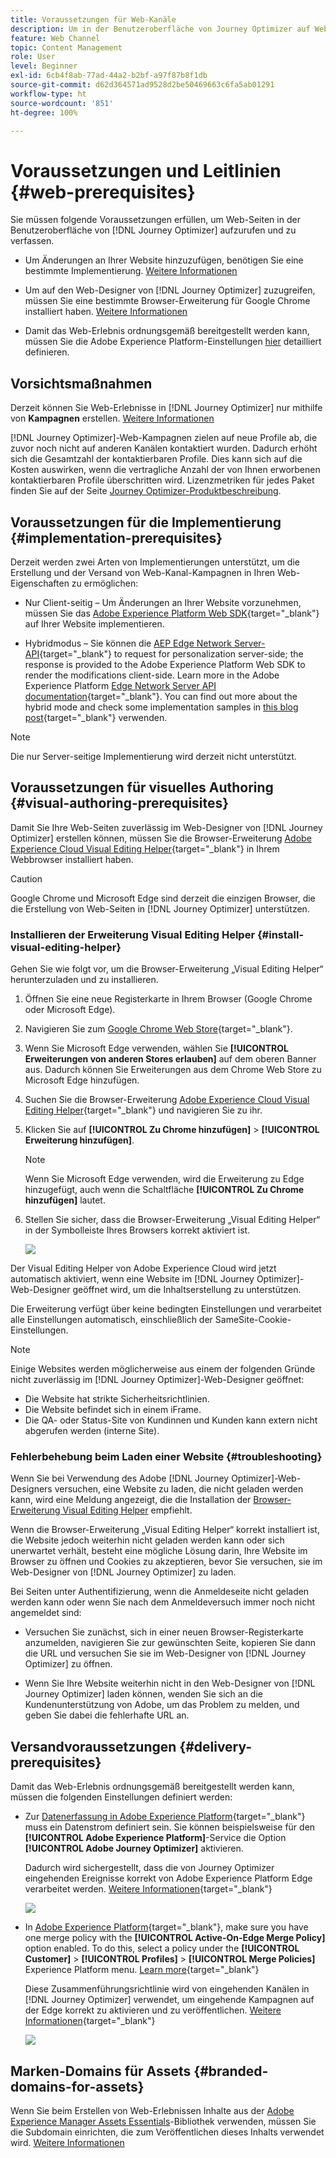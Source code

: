 ```yaml
---
title: Voraussetzungen für Web-Kanäle
description: Um in der Benutzeroberfläche von Journey Optimizer auf Web-Seiten zuzugreifen oder sie dort zu verfassen, folgen Sie den Voraussetzungen in diesem Abschnitt
feature: Web Channel
topic: Content Management
role: User
level: Beginner
exl-id: 6cb4f8ab-77ad-44a2-b2bf-a97f87b8f1db
source-git-commit: d62d364571ad9528d2be50469663c6fa5ab01291
workflow-type: ht
source-wordcount: '851'
ht-degree: 100%

---
```


# Voraussetzungen und Leitlinien {#web-prerequisites}

Sie müssen folgende Voraussetzungen erfüllen, um Web-Seiten in der Benutzeroberfläche von [!DNL Journey Optimizer] aufzurufen und zu verfassen.

* Um Änderungen an Ihrer Website hinzuzufügen, benötigen Sie eine bestimmte Implementierung. [Weitere Informationen](#implementation-prerequisites)

* Um auf den Web-Designer von [!DNL Journey Optimizer] zuzugreifen, müssen Sie eine bestimmte Browser-Erweiterung für Google Chrome installiert haben. [Weitere Informationen](#visual-authoring-prerequesites)

* Damit das Web-Erlebnis ordnungsgemäß bereitgestellt werden kann, müssen Sie die Adobe Experience Platform-Einstellungen [hier](#delivery-prerequisites) detailliert definieren.

## Vorsichtsmaßnahmen

Derzeit können Sie Web-Erlebnisse in [!DNL Journey Optimizer] nur mithilfe von **Kampagnen** erstellen. [Weitere Informationen](../campaigns/create-campaign.md#configure)


[!DNL Journey Optimizer]-Web-Kampagnen zielen auf neue Profile ab, die zuvor noch nicht auf anderen Kanälen kontaktiert wurden. Dadurch erhöht sich die Gesamtzahl der kontaktierbaren Profile. Dies kann sich auf die Kosten auswirken, wenn die vertragliche Anzahl der von Ihnen erworbenen kontaktierbaren Profile überschritten wird. Lizenzmetriken für jedes Paket finden Sie auf der Seite [Journey Optimizer-Produktbeschreibung](https://helpx.adobe.com/de/legal/product-descriptions/adobe-journey-optimizer.html).

## Voraussetzungen für die Implementierung {#implementation-prerequisites}

Derzeit werden zwei Arten von Implementierungen unterstützt, um die Erstellung und der Versand von Web-Kanal-Kampagnen in Ihren Web-Eigenschaften zu ermöglichen:

* Nur Client-seitig – Um Änderungen an Ihrer Website vorzunehmen, müssen Sie das [Adobe Experience Platform Web SDK](https://experienceleague.adobe.com/docs/platform-learn/implement-web-sdk/overview.html?lang=de){target="_blank"} auf Ihrer Website implementieren.

* Hybridmodus – Sie können die [AEP Edge Network Server-API](https://experienceleague.adobe.com/docs/experience-platform/edge-network-server-api/data-collection/interactive-data-collection.html?lang=de){target="_blank"} to request for personalization server-side; the response is provided to the Adobe Experience Platform Web SDK to render the modifications client-side. Learn more in the Adobe Experience Platform [Edge Network Server API documentation](https://experienceleague.adobe.com/docs/experience-platform/edge-network-server-api/overview.html?lang=de){target="_blank"}. You can find out more about the hybrid mode and check some implementation samples in [this blog post](https://blog.developer.adobe.com/de/hybrid-personalization-in-the-adobe-experience-platform-web-sdk-6a1bb674bf41){target="_blank"} verwenden.

>[!NOTE]
>
>Die nur Server-seitige Implementierung wird derzeit nicht unterstützt.

<!--If the Adobe Experience Platform Web SDK is not yet implemented on the website, a message displays in the web designer suggesting that you install the Visual Editing Helper browser extension and implement the [Web SDK](https://experienceleague.adobe.com/docs/platform-learn/implement-web-sdk/overview.html){target="_blank"}.-->

## Voraussetzungen für visuelles Authoring {#visual-authoring-prerequisites}

<!--In order to rapidly author and preview your web experiences, the Adobe Experience Cloud Visual Editing Helper browser extension for Google Chrome lets you load websites reliably within the Adobe [!DNL Journey Optimizer] web designer.-->

Damit Sie Ihre Web-Seiten zuverlässig im Web-Designer von [!DNL Journey Optimizer] erstellen können, müssen Sie die Browser-Erweiterung [Adobe Experience Cloud Visual Editing Helper](https://chrome.google.com/webstore/detail/adobe-experience-cloud-vi/kgmjjkfjacffaebgpkpcllakjifppnca){target="_blank"} in Ihrem Webbrowser installiert haben.

>[!CAUTION]
>
>Google Chrome und Microsoft Edge sind derzeit die einzigen Browser, die die Erstellung von Web-Seiten in [!DNL Journey Optimizer] unterstützen.

### Installieren der Erweiterung Visual Editing Helper {#install-visual-editing-helper}

Gehen Sie wie folgt vor, um die Browser-Erweiterung „Visual Editing Helper“ herunterzuladen und zu installieren.

1. Öffnen Sie eine neue Registerkarte in Ihrem Browser (Google Chrome oder Microsoft Edge).

1. Navigieren Sie zum [Google Chrome Web Store](https://chrome.google.com/webstore/category/extensions){target="_blank"}.

1. Wenn Sie Microsoft Edge verwenden, wählen Sie **[!UICONTROL Erweiterungen von anderen Stores erlauben]** auf dem oberen Banner aus. Dadurch können Sie Erweiterungen aus dem Chrome Web Store zu Microsoft Edge hinzufügen.

1. Suchen Sie die Browser-Erweiterung [Adobe Experience Cloud Visual Editing Helper](https://chrome.google.com/webstore/detail/adobe-experience-cloud-vi/kgmjjkfjacffaebgpkpcllakjifppnca){target="_blank"} und navigieren Sie zu ihr.

1. Klicken Sie auf **[!UICONTROL Zu Chrome hinzufügen]** > **[!UICONTROL Erweiterung hinzufügen]**.

   >[!NOTE]
   >
   >Wenn Sie Microsoft Edge verwenden, wird die Erweiterung zu Edge hinzugefügt, auch wenn die Schaltfläche **[!UICONTROL Zu Chrome hinzufügen]** lautet.

1. Stellen Sie sicher, dass die Browser-Erweiterung „Visual Editing Helper“ in der Symbolleiste Ihres Browsers korrekt aktiviert ist.

   ![](assets/web-visual-editing-extension-edge.png)

<!--1. Launch [!DNL Journey Optimizer] in a new tab of your browser with the extension installed.

1. Create a web channel campaign in [!DNL Journey Optimizer]. [Learn how](author-web.md#create-web-campaign)

1. Open the [!DNL Journey Optimizer] web designer to start authoring your web experience. [Learn more](author-web.md)-->

Der Visual Editing Helper von Adobe Experience Cloud wird jetzt automatisch aktiviert, wenn eine Website im [!DNL Journey Optimizer]-Web-Designer geöffnet wird, um die Inhaltserstellung zu unterstützen.

Die Erweiterung verfügt über keine bedingten Einstellungen und verarbeitet alle Einstellungen automatisch, einschließlich der SameSite-Cookie-Einstellungen.

>[!NOTE]
>
>Einige Websites werden möglicherweise aus einem der folgenden Gründe nicht zuverlässig im [!DNL Journey Optimizer]-Web-Designer geöffnet:
>
> * Die Website hat strikte Sicherheitsrichtlinien.
> * Die Website befindet sich in einem iFrame.
> * Die QA- oder Status-Site von Kundinnen und Kunden kann extern nicht abgerufen werden (interne Site).

### Fehlerbehebung beim Laden einer Website {#troubleshooting}

Wenn Sie bei Verwendung des Adobe [!DNL Journey Optimizer]-Web-Designers versuchen, eine Website zu laden, die nicht geladen werden kann, wird eine Meldung angezeigt, die die Installation der [Browser-Erweiterung Visual Editing Helper](#install-visual-editing-helper) empfiehlt.

Wenn die Browser-Erweiterung „Visual Editing Helper“ korrekt installiert ist, die Website jedoch weiterhin nicht geladen werden kann oder sich unerwartet verhält, besteht eine mögliche Lösung darin, Ihre Website im Browser zu öffnen und Cookies zu akzeptieren, bevor Sie versuchen, sie im Web-Designer von [!DNL Journey Optimizer] zu laden.

Bei Seiten unter Authentifizierung, wenn die Anmeldeseite nicht geladen werden kann oder wenn Sie nach dem Anmeldeversuch immer noch nicht angemeldet sind:

* Versuchen Sie zunächst, sich in einer neuen Browser-Registerkarte anzumelden, navigieren Sie zur gewünschten Seite, kopieren Sie dann die URL und versuchen Sie sie im Web-Designer von [!DNL Journey Optimizer] zu öffnen.

* Wenn Sie Ihre Website weiterhin nicht in den Web-Designer von [!DNL Journey Optimizer] laden können, wenden Sie sich an die Kundenunterstützung von Adobe, um das Problem zu melden, und geben Sie dabei die fehlerhafte URL an.

## Versandvoraussetzungen {#delivery-prerequisites}

Damit das Web-Erlebnis ordnungsgemäß bereitgestellt werden kann, müssen die folgenden Einstellungen definiert werden:

* Zur [Datenerfassung in Adobe Experience Platform](https://experienceleague.adobe.com/docs/experience-platform/edge/datastreams/overview.html?lang=de){target="_blank"} muss ein Datenstrom definiert sein. Sie können beispielsweise für den **[!UICONTROL Adobe Experience Platform]**-Service die Option **[!UICONTROL Adobe Journey Optimizer]** aktivieren.

  Dadurch wird sichergestellt, dass die von Journey Optimizer eingehenden Ereignisse korrekt von Adobe Experience Platform Edge verarbeitet werden. [Weitere Informationen](https://experienceleague.adobe.com/docs/experience-platform/edge/datastreams/configure.html?lang=de){target="_blank"}

  ![](assets/web-aep-datastream-ajo.png)

* In [Adobe Experience Platform](https://experienceleague.adobe.com/docs/experience-platform/profile/home.html?lang=de){target="_blank"}, make sure you have one merge policy with the **[!UICONTROL Active-On-Edge Merge Policy]** option enabled. To do this, select a policy under the **[!UICONTROL Customer]** > **[!UICONTROL Profiles]** > **[!UICONTROL Merge Policies]** Experience Platform menu. [Learn more](https://experienceleague.adobe.com/docs/experience-platform/profile/merge-policies/ui-guide.html?lang=de#configure){target="_blank"}

  Diese Zusammenführungsrichtlinie wird von eingehenden Kanälen in [!DNL Journey Optimizer] verwendet, um eingehende Kampagnen auf der Edge korrekt zu aktivieren und zu veröffentlichen. [Weitere Informationen](https://experienceleague.adobe.com/docs/experience-platform/profile/merge-policies/ui-guide.html?lang=de){target="_blank"}

  ![](assets/web-aep-merge-policy.png)

## Marken-Domains für Assets {#branded-domains-for-assets}

Wenn Sie beim Erstellen von Web-Erlebnissen Inhalte aus der [Adobe Experience Manager Assets Essentials](../email/assets-essentials.md)-Bibliothek verwenden, müssen Sie die Subdomain einrichten, die zum Veröffentlichen dieses Inhalts verwendet wird. [Weitere Informationen](web-delegated-subdomains.md)
